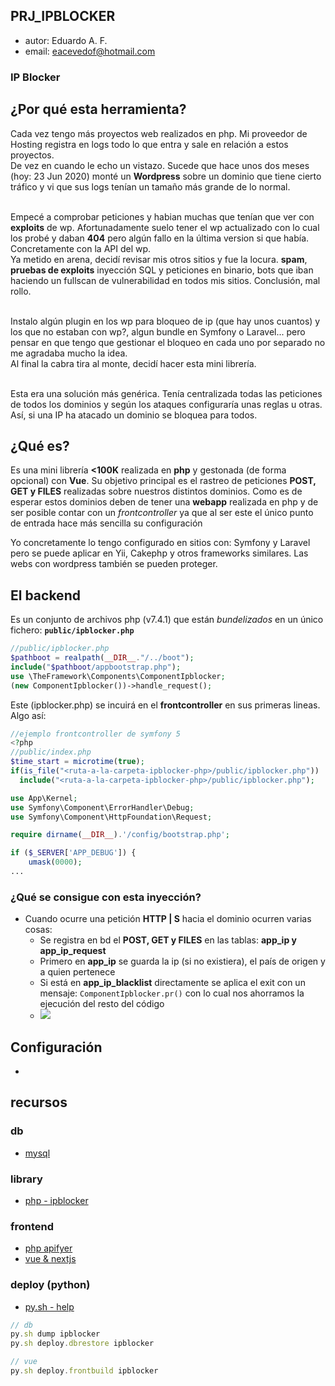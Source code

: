 ## PRJ_IPBLOCKER
- autor: Eduardo A. F. 
- email: eacevedof@hotmail.com

### IP Blocker
## ¿Por qué esta herramienta?
Cada vez tengo más proyectos web realizados en php. Mi proveedor de Hosting registra en logs todo lo que entra y sale en relación a estos proyectos. <br/>
De vez en cuando le echo un vistazo.  Sucede que hace unos dos meses (hoy: 23 Jun 2020) monté un **Wordpress** sobre un dominio que tiene cierto tráfico y vi que sus logs tenían un tamaño más grande de lo normal.<br/><br/>

Empecé a comprobar peticiones y habian muchas que tenían que ver con **exploits** de wp.  Afortunadamente suelo tener el wp actualizado con lo cual los probé y daban **404** pero algún fallo en la última version si que había.  Concretamente con la API del wp. <br/>
Ya metido en arena, decidí revisar mis otros sitios y fue la locura. **spam**, **pruebas de exploits** inyección SQL y peticiones en binario, bots que iban haciendo un fullscan de vulnerabilidad en todos mis sitios.  Conclusión, mal rollo. <br/><br/>

Instalo algún plugin en los wp para bloqueo de ip (que hay unos cuantos) y los que no estaban con wp?, algun bundle en Symfony o Laravel... pero pensar en que tengo que gestionar el bloqueo en cada uno por separado no me agradaba mucho la idea. <br/> 
Al final la cabra tira al monte, decidí hacer esta mini librería. <br/><br/>

Esta era una solución más genérica.  Tenía centralizada todas las peticiones de todos los dominios y según los ataques configuraría unas reglas u otras.  
Así, si una IP ha atacado un dominio se bloquea para todos.

## ¿Qué es?
Es una mini librería **<100K** realizada en **php** y gestonada (de forma opcional) con **Vue**.
Su objetivo principal es el rastreo de peticiones **POST, GET y FILES** realizadas sobre nuestros distintos dominios.
Como es de esperar estos dominios deben de tener una **webapp** realizada en php y de ser posible contar con un *frontcontroller*
ya que al ser este el único punto de entrada hace más sencilla su configuración

Yo concretamente lo tengo configurado en sitios con: Symfony y Laravel pero se puede aplicar en Yii, Cakephp y otros frameworks similares.
Las webs con wordpress también se pueden proteger.

## El backend
Es un conjunto de archivos php (v7.4.1) que están *bundelizados* en un único fichero: **`public/ipblocker.php`** 
```php
//public/ipblocker.php
$pathboot = realpath(__DIR__."/../boot");
include("$pathboot/appbootstrap.php");
use \TheFramework\Components\ComponentIpblocker;
(new ComponentIpblocker())->handle_request();
```
Este (ipblocker.php) se incuirá en el **frontcontroller** en sus primeras lineas. Algo así:
```php
//ejemplo frontcontroller de symfony 5
<?php
//public/index.php
$time_start = microtime(true);
if(is_file("<ruta-a-la-carpeta-ipblocker-php>/public/ipblocker.php"))
  include("<ruta-a-la-carpeta-ipblocker-php>/public/ipblocker.php");

use App\Kernel;
use Symfony\Component\ErrorHandler\Debug;
use Symfony\Component\HttpFoundation\Request;

require dirname(__DIR__).'/config/bootstrap.php';

if ($_SERVER['APP_DEBUG']) {
    umask(0000);
...
```
### ¿Qué se consigue con esta inyección?
- Cuando ocurre una petición **HTTP | S** hacia el dominio ocurren varias cosas:
  - Se registra en bd el **POST, GET y FILES** en las tablas: **app_ip y app_ip_request** 
  - Primero en **app_ip** se guarda la ip (si no existiera), el país de origen y a quien pertenece
  - Si está en **app_ip_blacklist** directamente se aplica el exit con un mensaje: `ComponentIpblocker.pr()` con lo cual
  nos ahorramos la ejecución del resto del código
  - ![](https://trello-attachments.s3.amazonaws.com/5ed40bd5cb5f856d00a8a3f5/632x214/14ff372f5163fa979870db1e2248e851/image.png)
  
## Configuración
- 


## recursos

### db
- [mysql](https://github.com/eacevedof/prj_ipblocker/tree/master/db)

### library
- [php - ipblocker](https://github.com/eacevedof/prj_ipblocker/tree/master/php)

### frontend
- [php apifyer](https://github.com/eacevedof/prj_phpapify/tree/master/backend/src/Controllers/Apify)
- [vue & nextjs](https://github.com/eacevedof/prj_ipblocker/tree/master/vuejs)

### deploy (python)
- [py.sh - help](https://github.com/eacevedof/prj_bash/blob/master/py/help.py)
```js
// db
py.sh dump ipblocker
py.sh deploy.dbrestore ipblocker

// vue
py.sh deploy.frontbuild ipblocker
```

